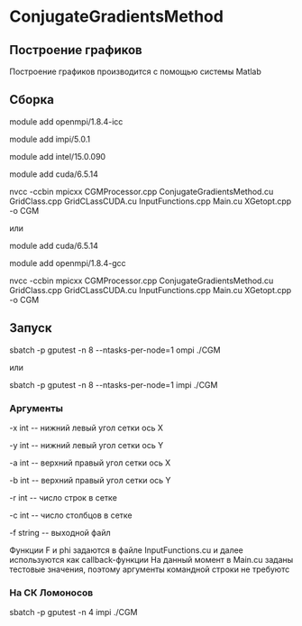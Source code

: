 # ConjugateGradientsMethod
## Построение графиков
Построение графиков производится с помощью системы Matlab
## Сборка
module add openmpi/1.8.4-icc

module add   impi/5.0.1

module add   intel/15.0.090

module add   cuda/6.5.14

nvcc -ccbin mpicxx CGMProcessor.cpp ConjugateGradientsMethod.cu  GridClass.cpp GridCLassCUDA.cu InputFunctions.cpp Main.cu  XGetopt.cpp -o CGM

или 

module add   cuda/6.5.14

module add openmpi/1.8.4-gcc

nvcc -ccbin mpicxx CGMProcessor.cpp ConjugateGradientsMethod.cu  GridClass.cpp GridCLassCUDA.cu InputFunctions.cpp Main.cu  XGetopt.cpp -o CGM


## Запуск
sbatch -p gputest -n 8 --ntasks-per-node=1  ompi  ./CGM

или

sbatch -p gputest -n 8 --ntasks-per-node=1  impi  ./CGM

### Аргументы
-x int -- нижний левый угол сетки ось X

-y int  -- нижний левый угол сетки ось Y

-a int -- верхний правый угол сетки ось X

-b int -- верхний правый угол сетки ось Y

-r int -- число строк в сетке

-c int -- число столбцов в сетке

-f string -- выходной файл

Функции F и phi задаются в файле InputFunctions.сu и далее используются как callback-функции
На данный момент в Main.cu заданы тестовые значения, поэтому аргументы командной строки не требуютс

### На СК Ломоносов
sbatch -p gputest -n 4 impi ./CGM
